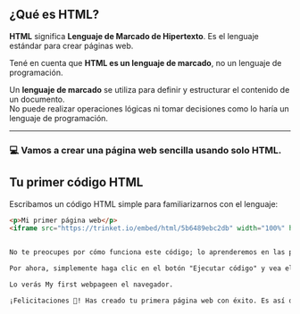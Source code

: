 ## ¿Qué es HTML?

**HTML** significa **Lenguaje de Marcado de Hipertexto**. Es el lenguaje estándar para crear páginas web.

Tené en cuenta que **HTML es un lenguaje de marcado**, no un lenguaje de programación.

Un **lenguaje de marcado** se utiliza para definir y estructurar el contenido de un documento.  
No puede realizar operaciones lógicas ni tomar decisiones como lo haría un lenguaje de programación.

---

### 💻 Vamos a crear una página web sencilla usando solo HTML.

## Tu primer código HTML

Escribamos un código HTML simple para familiarizarnos con el lenguaje:

```html
<p>Mi primer página web</p>
<iframe src="https://trinket.io/embed/html/5b6489ebc2db" width="100%" height="400" frameborder="0" allowfullscreen></iframe>


No te preocupes por cómo funciona este código; lo aprenderemos en las próximas lecciones.

Por ahora, simplemente haga clic en el botón "Ejecutar código" y vea el resultado.

Lo verás My first webpageen el navegador.

¡Felicitaciones 🎉! Has creado tu primera página web con éxito. Es así de fácil con HTML.
